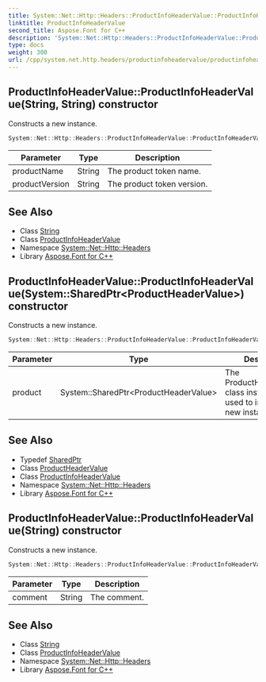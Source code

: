 ```yaml
---
title: System::Net::Http::Headers::ProductInfoHeaderValue::ProductInfoHeaderValue constructor
linktitle: ProductInfoHeaderValue
second_title: Aspose.Font for C++
description: 'System::Net::Http::Headers::ProductInfoHeaderValue::ProductInfoHeaderValue constructor. Constructs a new instance in C++.'
type: docs
weight: 300
url: /cpp/system.net.http.headers/productinfoheadervalue/productinfoheadervalue/
---
```

## ProductInfoHeaderValue::ProductInfoHeaderValue(String, String) constructor


Constructs a new instance.

```cpp
System::Net::Http::Headers::ProductInfoHeaderValue::ProductInfoHeaderValue(String productName, String productVersion)
```


| Parameter | Type | Description |
| --- | --- | --- |
| productName | String | The product token name. |
| productVersion | String | The product token version. |

## See Also

* Class [String](../../../system/string/)
* Class [ProductInfoHeaderValue](../)
* Namespace [System::Net::Http::Headers](../../)
* Library [Aspose.Font for C++](../../../)
## ProductInfoHeaderValue::ProductInfoHeaderValue(System::SharedPtr\<ProductHeaderValue\>) constructor


Constructs a new instance.

```cpp
System::Net::Http::Headers::ProductInfoHeaderValue::ProductInfoHeaderValue(System::SharedPtr<ProductHeaderValue> product)
```


| Parameter | Type | Description |
| --- | --- | --- |
| product | System::SharedPtr\<ProductHeaderValue\> | The ProductHeaderValue-class instance that is used to initialize the new instance. |

## See Also

* Typedef [SharedPtr](../../../system/sharedptr/)
* Class [ProductHeaderValue](../../productheadervalue/)
* Class [ProductInfoHeaderValue](../)
* Namespace [System::Net::Http::Headers](../../)
* Library [Aspose.Font for C++](../../../)
## ProductInfoHeaderValue::ProductInfoHeaderValue(String) constructor


Constructs a new instance.

```cpp
System::Net::Http::Headers::ProductInfoHeaderValue::ProductInfoHeaderValue(String comment)
```


| Parameter | Type | Description |
| --- | --- | --- |
| comment | String | The comment. |

## See Also

* Class [String](../../../system/string/)
* Class [ProductInfoHeaderValue](../)
* Namespace [System::Net::Http::Headers](../../)
* Library [Aspose.Font for C++](../../../)
